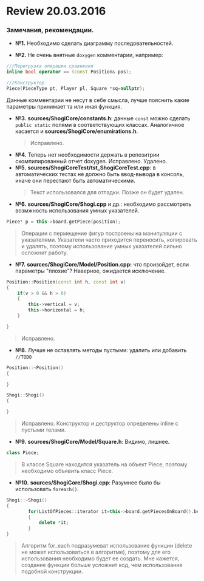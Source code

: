 # Review 20.03.2016

### Замечания, рекомендации.
* **№1.** Необходимо сделать диаграмму последовательностей.

* **№2.** Не очень внятные `doxygen` комментарии, например:
```cpp
///Перегрузка операции сравнения
inline bool operator == (const Position& pos);
```
```cpp
///Конструктор
Piece(PieceType pt, Player pl, Square *sq=nullptr);
```
Данные комментарии не несут в себе смысла, лучше пояснить какие параметры принимает та или иная функция.

* **№3.** **sources/ShogiCore/constants.h**: данные `const` можно сделать `public static` полями в соответствующих классах. 
Аналогичное касается и **sources/ShogiCore/enumirations.h**.
  > Исправлено.
* **№4.** Теперь нет необходимости держать в репозитрии скомпилированный отчет doxygen.
 Исправлено. Удалено.
* **№5.** **sources/ShogiCoreTest/tst_ShogiCoreTest.cpp**: в автоматических тестах не должно быть ввод-вывода в консоль, иначе они перестают быть автоматическими.
     >Текст использовался для отладки. Позже он будет удален.
* **№6.** **sources/ShogiCore/Shogi.cpp** и др.: необходимо рассмотреть возмжность использования умных указателей.
```cpp
Piece* p = this->board.getPiece(position);
```
  >Операции с пермещение фигур построены на манипуляции с указателями. Указатели часто приходится переносить, копировать и удалять, поэтому использование умных указателей сильно осложнит работу.
* **№7.** **sources/ShogiCore/Model/Position.cpp:** что произойдет, если параметры "плохие"? Наверное, ожидается исключение.
```cpp
Position::Position(const int h, const int v)
{
    if(v > 0 && h > 0)
    {
        this->vertical = v;
        this->horizontal = h;
    }

}
```
>Исправлено.
* **№8.** Лучше не оставлять методы пустыми: удалить или добавить `//TODO`
```cpp
Position::~Position()
{

}
```
```cpp
Shogi::Shogi()
{

}
```
>Исправлено. Конструктор и деструктор определены inline с пустыми телами.

* **№9.** **sources/ShogiCore/Model/Square.h**: Видимо, лишнее.
```cpp
class Piece;
```
>В классе Square находится указатель на объект Piece, поэтому необходимо объявить класс Piece.

* **№10.** **sources/ShogiCore/Shogi.cpp**: Разумнее было бы использовать `foreach()`.
```cpp
Shogi::~Shogi()
{
        for(ListOfPieces::iterator it=this->board.getPiecesOnBoard().begin(); it != this->board.getPiecesOnBoard().end(); ++it)
        {
            delete *it;
        }
}
```
>Алгоритм for_each подразумеват использование функции (delete не может использоваться в алгоритме), поэтому для его использования необходимо будет ее создать. Мне кажется, создание функции больше усложнит код, чем использование подобной конструкции.
